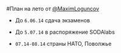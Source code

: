 #План на лето от [@MaximLoguncov](github.com/MaximLoguncov)

 - До `6.06.14` сдача экзаменов 

 - До `5.07.14` в распоряжение SODAlabs

 - `07.14-08.14` страны НАТО, Поволжье
